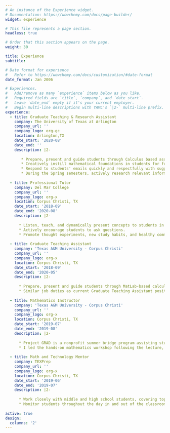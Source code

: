 ```yaml
---
# An instance of the Experience widget.
# Documentation: https://wowchemy.com/docs/page-builder/
widget: experience

# This file represents a page section.
headless: true

# Order that this section appears on the page.
weight: 30

title: Experience
subtitle:

# Date format for experience
#   Refer to https://wowchemy.com/docs/customization/#date-format
date_format: Jan 2006

# Experiences.
#   Add/remove as many `experience` items below as you like.
#   Required fields are `title`, `company`, and `date_start`.
#   Leave `date_end` empty if it's your current employer.
#   Begin multi-line descriptions with YAML's `|2-` multi-line prefix.
experience:
  - title: Graduate Teaching & Research Assistant
    company: The University of Texas at Arlington
    company_url: ''
    company_logo: org-gc
    location: Arlington,TX
    date_start: '2020-08'
    date_end: ''
    description: |2-
    
       * Prepare, present and guide students through Calculus based assignments.
       * Creatively instill mathematical foundations in students for future mathematics and science classes.
       * Respond to students' emails quickly and respectfully with suggestions and actions necessary to complete labs.
       * During the Spring semesters, actively research relevant information pertaining to dissertation topic.
       
  - title: Professional Tutor
    company: Del Mar College
    company_url: ''
    company_logo: org-x
    location: Corpus Christi, TX
    date_start: '2018-09'
    date_end: '2020-08'
    description: |2-
    
      * Listen, teach, and dynamically present concepts to students in Elementary Algebra to Differential Equations, as well as freshman         & sophomore level Engineering and Physics.
      * Actively encourage students to ask questions.
      * Promote thought experiments, new study habits, and healthy communication skills.
      
  - title: Graduate Teaching Assistant
    company: 'Texas A&M University - Corpus Christi'
    company_url: ''
    company_logo: org-x
    location: Corpus Christi, TX
    date_start: '2018-09'
    date_end: '2020-05'
    description: |2-
    
      * Prepare, present and guide students through MatLab-based calculus labs.
      * Similar job duties as current Graduate Teaching Assistant position.  
      
  - title: Mathematics Instructor
    company: 'Texas A&M University - Corpus Christi'
    company_url: ''
    company_logo: org-x
    location: Corpus Christi, TX
    date_start: '2019-07'
    date_end: '2019-08'
    description: |2-
    
      * Project GRAD is a nonprofit summer bridge program assisting students in Mathematics and English. I worked side by side with another mathematics instructor implementing various styles of hands-on mathematical learning techniques to propel struggling students to new heights.
      * I led the hands-on mathematics workshop following the lecture, engaging and challenging students to think critically and effectively.
       
  - title: Math and Technology Mentor
    company: TEXPrep
    company_url: ''
    company_logo: org-x
    location: Corpus Christi, TX
    date_start: '2019-06'
    date_end: '2019-07'
    description: |2-
    
      * Work closely with middle and high school students, covering topics in logic, physics, modular arithmetic, introductory group theory, statistics, engineering and design, as well as technical and professional writing.
      * Monitor students throughout the day in and out of the classroom.   
      
active: true
design:
  columns: '2'
---
```

